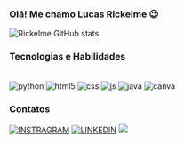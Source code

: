 ### Olá! Me chamo Lucas Rickelme 😉

![Rickelme GitHub stats](https://github-readme-stats.vercel.app/api?username=lrickelme&show_icons=true&theme=codeSTACKr)


### Tecnologias e Habilidades

<div style="display: inline_block"><br>
  <img align="center" alt="python" src="https://img.shields.io/badge/Python-14354C?style=for-the-badge&logo=python&logoColor=white">
  <img align="center" alt="html5" src="https://img.shields.io/badge/HTML5-E34F26?style=for-the-badge&logo=html5&logoColor=white">
  <img align="center" alt="css"  src="https://img.shields.io/badge/CSS3-1572B6?style=for-the-badge&logo=css3&logoColor=white">
  <img align="center" alt="js"  src="https://img.shields.io/badge/JavaScript-323330?style=for-the-badge&logo=javascript&logoColor=F7DF1E">
  <img align="center" alt="java"  src="https://img.shields.io/badge/Java-ED8B00?style=for-the-badge&logo=openjdk&logoColor=white">
  <img align="center" alt="canva"  src="https://img.shields.io/badge/Canva-%2300C4CC.svg?&style=for-the-badge&logo=Canva&logoColor=white">
</div>

### Contatos

[![INSTRAGRAM](https://img.shields.io/badge/Instagram-E4405F?style=for-the-badge&logo=instagram&logoColor=white)](https://www.instagram.com/lrickelme_/)
[![LINKEDIN](https://img.shields.io/badge/LinkedIn-0077B5?style=for-the-badge&logo=linkedin&logoColor=white)](https://www.linkedin.com/in/lucas-rickelme-62a7b924b/)
<a href = "mailto:rickelme.lucas@academico.ifpb.edu.br"><img src="https://img.shields.io/badge/-Gmail-%23333?style=for-the-badge&logo=gmail&logoColor=white" target="_blank"></a>

